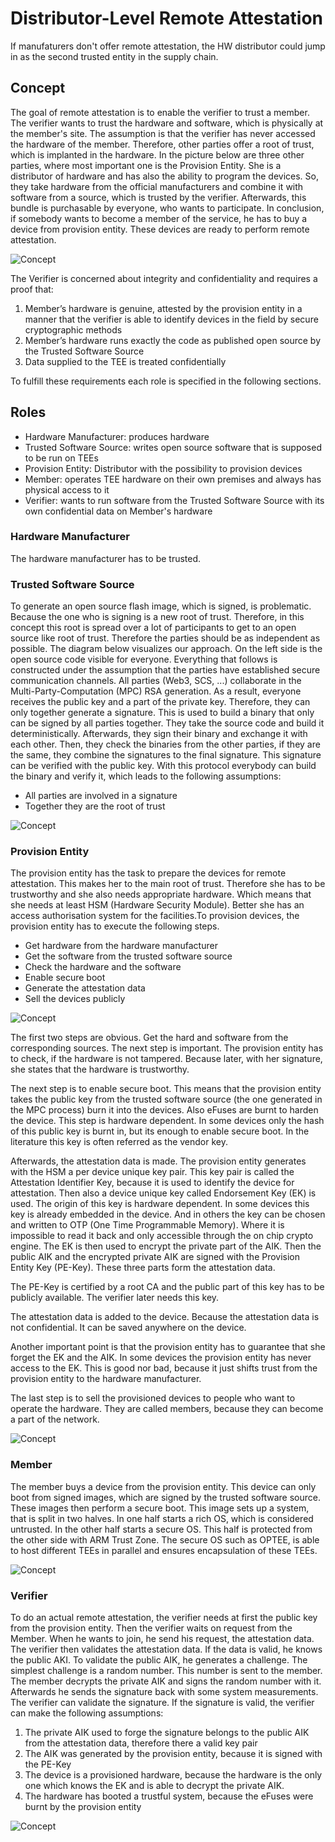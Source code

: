 # Distributor-Level Remote Attestation

If manufaturers don't offer remote attestation, the HW distributor could jump in as the second trusted entity in the supply chain.

## Concept
The goal of remote attestation is to enable the verifier to trust a member. The verifier wants to trust the hardware and software, which is physically at the member's site. The assumption is that the verifier has never accessed the hardware of the member. Therefore, other parties offer a root of trust, which is implanted in the hardware. In the picture below are three other parties, where most important one is the Provision Entity. She is a distributor of hardware and has also the ability to program the devices. So, they take hardware from the official manufacturers and combine it with software from a source, which is trusted by the verifier. Afterwards, this bundle is purchasable by everyone, who wants to participate. In conclusion, if somebody wants to become a member of the service, he has to buy a device from provision entity. These devices are ready to perform remote attestation.

![Concept](./fig/ra-by-distributor-overview.svg)

The Verifier is concerned about integrity and confidentiality and requires a proof that:

1.   Member’s hardware is genuine, attested by the provision entity in a manner that the verifier is able to identify devices in the field by secure cryptographic methods
1.   Member’s hardware runs exactly the code as published open source by the Trusted Software Source
1.   Data supplied to the TEE is treated confidentially 

To fulfill these requirements each role is specified in the following sections.

## Roles

*    Hardware Manufacturer: produces hardware
*    Trusted Software Source: writes open source software that is supposed to be run on TEEs
*    Provision Entity: Distributor with the possibility to provision devices
*    Member: operates TEE hardware on their own premises and always has physical access to it
*    Verifier: wants to run software from the Trusted Software Source with its own confidential data on Member's hardware

### Hardware Manufacturer
The hardware manufacturer has to be trusted.

### Trusted Software Source
To generate an open source flash image, which is signed, is problematic. Because the one who is signing is a new root of trust. Therefore, in this concept this root is spread over a lot of participants to get to an open source like root of trust. Therefore the parties should be as independent as possible. The diagram below visualizes our approach. On the left side is the open source code visible for everyone. Everything that follows is constructed under the assumption that the parties have established secure communication channels. All parties (Web3, SCS, ...) collaborate in the Multi-Party-Computation (MPC) RSA generation. As a result, everyone receives the public key and a part of the private key. Therefore, they can only together generate a signature. This is used to build a binary that only can be signed by all parties together. They take the source code and build it deterministically. Afterwards, they sign their binary and exchange it with each other. Then, they check the binaries from the other parties, if they are the same, they combine the signatures to the final signature. This signature can be verified with the public key. With this protocol everybody can build the binary and verify it, which leads to the following assumptions:

*   All parties are involved in a signature
*   Together they are the root of trust

![Concept](./fig/ra-by-distributor-trusted-software-source.svg)

### Provision Entity
The provision entity has the task to prepare the devices for remote attestation. This makes her to the main root of trust. Therefore she has to be trustworthy and she also needs appropriate hardware. Which means that she needs at least HSM (Hardware Security Module). Better she has an access authorisation system for the facilities.To provision devices, the provision entity has to execute the following steps.

* Get hardware from  the hardware manufacturer
* Get the software from the trusted software source 
* Check the hardware and the software 
* Enable secure boot
* Generate the attestation data
* Sell the devices publicly

![Concept](./fig/ra-by-distributor-pe-1.svg)

The first two steps are obvious. Get the hard and software from the corresponding sources. The next step is important. The provision entity has to check, if the hardware is not tampered. Because later, with her signature, she states that the hardware is trustworthy.

The next step is to enable secure boot. This means that the provision entity takes the public key from the trusted software source (the one generated in the MPC process) burn it into the devices. Also eFuses are burnt to harden the device. This step is hardware dependent. In some devices only the hash of this public key is burnt in, but its enough to enable secure boot. In the literature this key is often referred as the vendor key.

Afterwards, the attestation data is made. The provision entity generates with the HSM a per device unique key pair. This key pair is called the Attestation Identifier Key, because it is used to identify the device for attestation. Then also a device unique key called Endorsement Key (EK) is used. The origin of this key is hardware dependent. In some devices this key is already embedded in the device. And in others the key can be chosen and written to OTP (One Time Programmable Memory). Where it is impossible to read it back and only accessible through the on chip crypto engine. The EK is then used to encrypt the private part of the AIK. Then the public AIK and the encrypted private AIK are signed with the Provision Entity Key (PE-Key). These three parts form the attestation data.

The PE-Key is certified by a root CA and the public part of this key has to be publicly available. The verifier later needs this key.

The attestation data is added to the device. Because the attestation data is not confidential. It can be saved anywhere on the device.

Another important point is that the provision entity has to guarantee that she forget the EK and the AIK. In some devices the provision entity has never access to the EK. This is good nor bad, because it just shifts trust from the provision entity to the hardware manufacturer.

The last step is to sell the provisioned devices to people who want to operate the hardware. They are called members, because they can become a part of the network.

![Concept](./fig/ra-by-distributor-pe-2.svg)

### Member
The member buys a device from the provision entity. This device can only boot from signed images, which are signed by the trusted software source. These images then perform a secure boot. This image sets up a system, that is split in two halves. In one half starts a rich OS, which is considered untrusted. In the other half starts a secure OS. This half is protected from the other side with ARM Trust Zone. The secure OS such as OPTEE, is able to host different TEEs in parallel and ensures encapsulation of these TEEs.

![Concept](./fig/ra-by-distributor-member.svg)

### Verifier
To do an actual remote attestation, the verifier needs at first the public key from the provision entity. Then the verifier waits on request from the Member. When he wants to join, he send his request, the attestation data. The verifier then validates the attestation data. If the data is valid, he knows the public AKI. To validate the public AIK, he generates a challenge. The simplest challenge is a random number. This number is sent to the member. The member decrypts the private AIK and signs the random number with it. Afterwards he sends the signature back with some system measurements. The verifier can validate the signature. If the signature is valid, the verifier can make the following assumptions:

1. The private AIK used to forge the signature belongs to the public AIK from the attestation data, therefore there a valid key pair
1. The AIK was generated by the provision entity, because it is signed with the PE-Key
1. The device is a provisioned hardware, because the hardware is the only one which knows the EK and is able to decrypt the private AIK.
1. The hardware has booted a trustful system, because the eFuses were burnt by the provision entity


![Concept](./fig/ra-by-distributor-verifier.svg)